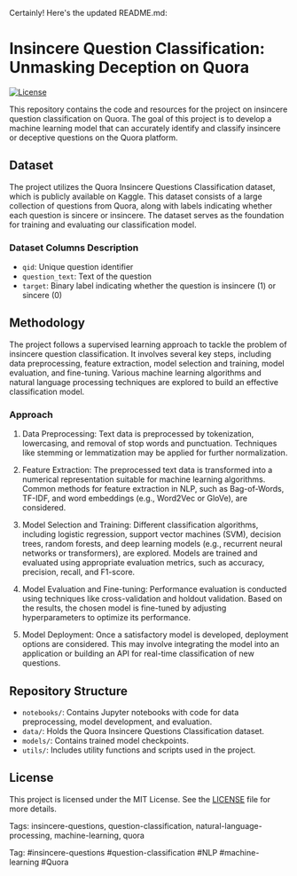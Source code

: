Certainly! Here's the updated README.md:

# Insincere Question Classification: Unmasking Deception on Quora

[![License](https://img.shields.io/badge/license-MIT-blue.svg)](LICENSE)

This repository contains the code and resources for the project on insincere question classification on Quora. The goal of this project is to develop a machine learning model that can accurately identify and classify insincere or deceptive questions on the Quora platform.

## Dataset
The project utilizes the Quora Insincere Questions Classification dataset, which is publicly available on Kaggle. This dataset consists of a large collection of questions from Quora, along with labels indicating whether each question is sincere or insincere. The dataset serves as the foundation for training and evaluating our classification model.

### Dataset Columns Description
- `qid`: Unique question identifier
- `question_text`: Text of the question
- `target`: Binary label indicating whether the question is insincere (1) or sincere (0)

## Methodology
The project follows a supervised learning approach to tackle the problem of insincere question classification. It involves several key steps, including data preprocessing, feature extraction, model selection and training, model evaluation, and fine-tuning. Various machine learning algorithms and natural language processing techniques are explored to build an effective classification model.

### Approach
1. Data Preprocessing: Text data is preprocessed by tokenization, lowercasing, and removal of stop words and punctuation. Techniques like stemming or lemmatization may be applied for further normalization.

2. Feature Extraction: The preprocessed text data is transformed into a numerical representation suitable for machine learning algorithms. Common methods for feature extraction in NLP, such as Bag-of-Words, TF-IDF, and word embeddings (e.g., Word2Vec or GloVe), are considered.

3. Model Selection and Training: Different classification algorithms, including logistic regression, support vector machines (SVM), decision trees, random forests, and deep learning models (e.g., recurrent neural networks or transformers), are explored. Models are trained and evaluated using appropriate evaluation metrics, such as accuracy, precision, recall, and F1-score.

4. Model Evaluation and Fine-tuning: Performance evaluation is conducted using techniques like cross-validation and holdout validation. Based on the results, the chosen model is fine-tuned by adjusting hyperparameters to optimize its performance.

5. Model Deployment: Once a satisfactory model is developed, deployment options are considered. This may involve integrating the model into an application or building an API for real-time classification of new questions.

## Repository Structure
- `notebooks/`: Contains Jupyter notebooks with code for data preprocessing, model development, and evaluation.
- `data/`: Holds the Quora Insincere Questions Classification dataset.
- `models/`: Contains trained model checkpoints.
- `utils/`: Includes utility functions and scripts used in the project.

## License
This project is licensed under the MIT License. See the [LICENSE](LICENSE) file for more details.

Tags: insincere-questions, question-classification, natural-language-processing, machine-learning, quora

Tag: #insincere-questions #question-classification #NLP #machine-learning #Quora
